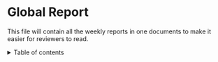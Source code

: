 # Global Report

This file will contain all the weekly reports in one documents to make it easier for reviewers to read.

<details>
<summary>Table of contents</summary>

- [Weekly Report Cumulative](#weekly-report-cumulative)
  - [Scope](#scope)
  - [Weekly Report - Week 1](#weekly-report---week-1)
    - [Overview](#overview)
    - [Accomplishments](#accomplishments)
    - [Challenges](#challenges)
    - [Plan for Next Week](#plan-for-next-week)
    - [Conclusion](#conclusion)
  - [Weekly Report - Week 2](#weekly-report---week-2)
    - [Overview](#overview-1)
    - [Accomplishments](#accomplishments-1)
    - [Challenges](#challenges-1)
    - [Plan for Next Week](#plan-for-next-week-1)
    - [Conclusion](#conclusion-1)
  - [Weekly Report - Week 3](#weekly-report---week-3)
    - [Overview](#overview-2)
    - [Accomplishments](#accomplishments-2)
    - [Challenges](#challenges-2)
    - [Plan for Next Week](#plan-for-next-week-2)
    - [Conclusion](#conclusion-2)
  - [Weekly Report - Week 4](#weekly-report---week-4)
    - [Overview](#overview-3)
    - [Accomplishments](#accomplishments-3)
    - [Challenges](#challenges-3)
    - [Plan for Next Week](#plan-for-next-week-3)
    - [Conclusion](#conclusion-3)
  - [Weekly Report - Week 5](#weekly-report---week-5)
    - [Overview](#overview-4)
    - [Accomplishments](#accomplishments-4)
    - [Challenges](#challenges-4)
    - [Plan for Next Week](#plan-for-next-week-4)
    - [Conclusion](#conclusion-4)
  - [Weekly Report - Week 6](#weekly-report---week-6)
    - [Overview](#overview-5)
    - [Accomplishments](#accomplishments-5)
    - [Challenges](#challenges-5)
    - [Plan for Next Week](#plan-for-next-week-5)
    - [Conclusion](#conclusion-5)

<details>

# Weekly Report - Week 1

## Overview

This week was the first week of the project, which means the team mostly focused on figuring out what algorithm to use and how, as well as verifying the data. This weekly report will cover this week's objectives, a report on the team's morale, our advancements on the objectives and any extras the team has done, the challenges the team has faced, and our plan for next week.

## Week 1 Objectives

1. **Data verification**
 - We wanted to verify the dataset to confirm the absence of extra or isolated paths and cycles.
2. **Algorithm choice**
 - We wanted to choose what algorithm we would base our work on.
3. **Funcional specification**
 - We wanted a skeleton for the document to allow the Program manager to start adding content.
4. **Planning/Deadlines**
 - Since there are no fixed deadlines for the project, we wanted to set deadlines for ourselves so as not to end up doing everything at the last minute. We also wanted a plan to know what to focus on.

## Team Morale
Here is a graph representing the teams satisfaction for the first week. <br>
<img src="Images/teamSatisfactionWeek1.png" width="500"> 

## Project advancements

1. **Data verification**
 - We have verified the data. There are no extra or isolated paths and no cycles.
2. **Algorithm choice**
 - We narrowed down the algorithm we want to use to a few choices but still have not been able to come to an agreement.
3. **Funcional specification**
 - We have a skeleton for the document. However, the document does not have the expected amount of content.
4. **Planning/Deadlines**
 - We have fixed deadlines and created a schedule to ensure good coordination in the team using a Gantt Chart for deadlines and a RACI matrix for responsibility.

## Extras

1. **REST API**
 - To avoid burnout from only working on algorithms for days on end, some team members looked into REST APIs. Thanks to that, we have already hosted a server and a skeleton for our REST API. However, we know we cannot move forward until we have completed the algorithm. Therefore, we will fully focus on the algorithm before pursuing the REST API.

## Challenges

1. **Absences**
 - Our Software engineer was absent for the whole first week, and our program manager was absent 3/5 of the time due to no fault of their own, which caused morale issues for the team.
2. **Learning about algorithms and C++**
 - C++ is a common language, but some team members have never used it before, so we need to learn it. Most of the team also didn't know about the different types of algorithms, so we had to spend a lot of time researching algorithms to find one we could use.
3. **Rejection**
 - Our team tried to solve the problem by reorganizing the data, allowing us to go through it more easily. However, we were chastised for tampering with the data. This meant our previous work had been wasted, which hurt our morale as we had worked on that solution for a while.

## Plan for Next Week

1. **Complete Functional Specifications**
 - We want to have completed the Functional Specifications soon to allow the team to work on other documents.
2. **Finish choosing an algorithm**
 - Before the end of next week, no matter what, we will have chosen an algorithm to allow us to get to work.
3. **Start working on the code**
 - We need to start working on the code early to allow us to do extensive testing, this will help us avoid issues in the long run.

## Conclusion

The project has had a promising start with strong team spirit and effective communication. Even with the absences, our team should stay strong until the end of the project. We are all optimistic.

---

# Weekly Report - Week 2

## Overview

## Week 2 Objectives

1. **Functional specifications**
 - We wanted to complete the functional specifications document.
2. **Direction**
 - We wanted to finish deciding what the team should work on moving forward, meaning what algorithm we should use and how we should implement it.
3. **Code**
 - We wanted to start working on the code early.

## Team Morale
Here is a graph representing the team's satisfaction for the second week. <br>
<img src="Images/teamSatisfactionWeek2.png" width="500"> 

## Project advancements

1. **Functional specifications**
 - The functional specifications are not finished.
2. **Direction**
 - After thoroughly examining the call for tender, we realized that we are allowed to do a huge amount of preprocessing. Preprocessing would make the project significantly easier. Even though the team really dislikes preprocessing, it is a required step if we want to complete the project on time while still following the call for tender.
3. **Code**
 - We have some code that we were able to test.

## Challenges

1. **Absences**
 - Our Software engineer was absent for 1/3 of the project time, thus dragging the morale team's morale down.
2. **Realization**
 - As stated during the [Project advancements](#project-advancements), the team spent a while choosing how to go forward. The final decision did not make everyone happy.

## Plan for Next Week

1. **Complete Techincal Specifications**
 - We aim to finalize the Technical Specifications promptly so the technical leader can resume assisting the team with coding.
2. **Finish the algorithm**
 - Before the end of next week, it is imperative that we finish a working version of the algorithm with, which would allow us to complete the REST API.

## Conclusion

The team's morale went down after realizing just how difficult finding a result in under a second would be. We have decided how to move forward.

---

# Weekly Report - Week 3

## Overview

## Week 3 Objectives

1. **Techincal Specifications**
 - We wanted to complete the technical specifications document.
2. **Finish the algorithm**
 - We wanted to finish the algorithm to allow the team to finish the REST API.

## Team Morale
Here is a graph representing the team's satisfaction for the third week. <br>
<img src="Images/teamSatisfactionWeek3.png" width="500"> 

## Project advancements

1. **Techincal Specifications**
 - The technical specifications are nearly finished.
2. **Finish the algorithm**
 - We have not been able to finish the algorithm as the software engineer was yet again not here. The software engineer has written no lines of code since the beginning of the project, which is angering the team.

## Challenges

1. **Absences**
 - The team's morale hit an all-time low on Wednesday when the software engineer, who had left on Monday morning, returned to tell us he would not be there for the rest of the week and left again.
2. **Code**
 - The software engineer has not written any code. All the code we do have was written by other members. We are lagging as we need to take care of our documents. The team is fed up.

## Plan for Next Week

1. **Complete Techincal Specifications**
 - We aim to finalize the Technical Specifications.
2. **Advancing on the code**
 - Since some documents are completed, we could try to focus on writing more of the code.
3. **Talking to our superiors about the software engineer's absence**
 - The software engineer told us he would be back next week. If he isn't back by the break on Monday, the team will talk to Franck.

## Conclusion

The team's morale is extremely low due to the absence and lack of work of the software engineer. The documents are moving along. The code is seriously lacking.

---

# Weekly Report - Week 4

## Overview

## Week 4 Objectives

1. **Complete Techincal Specifications**
 - We wanted to finalize the Technical Specifications.
2. **Advancing on the code**
 - Since some documents had been completed, we wanted to focus on writing more of the code.
3. **Talking to our superiors about the software engineer's absence**
 - The team wanted to talk to Franck about the software engineer's absence.

## Team Morale
Here is a graph representing the team's satisfaction for the fourth week. <br>
<img src="Images/teamSatisfactionWeek4.png" width="500"> 


## Project advancements

1. **Complete Techincal Specifications**
 - We were hoping to finish the Technical Specifications, however, we realized that there are still many different parts of the algorithms that will require changes in the document. It will be completed on Thursday or Friday of next week.
2. **Advancing on the code**
 - We managed to advance a lot on the code. Nearly all of the team worked on the code for this week. Not everyone could work on the algorithm at the same time, which meant some of us had to work on the server. It can receive a GET request, run the algorithm, and return results in XML or JSON format. The algorithm was also considerably improved, with the response for the longest path going down from 37 seconds to 13 seconds. Then, the technical leader talked to team 6 and they showed us a new way to compile the code which made the longest path go down from 13 
3. **Talking to our superiors about the software engineer's absence**
 - We went to talk to Franck, and he said that we should transform either the technical writer or the program manager into a software engineer. But before the team could decide who would become a software engineer. Ian came back and did some work, so we didn't think it necessary anymore to have someone take his role over. However, if the same thing were to happen for another project, I would make another group member a software engineer at the start of the project.

## Challenges

1. **Morale recovery**
 - The team's morale was very low at the end of the third week. The team needed time to reset mentally.

## Plan for Next Week

1. **Finish the code**
 - We need to finish the algorithm.
2. **Finishing the technical specifications**
 - Once the algorithm is complete, we need to finish the technical specifications.

## Conclusion

The deadline is approaching, and we have not finished just yet. We need to optimize the algorithm further to reach the desired outcome of a response under 1 second.